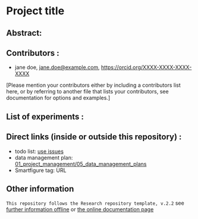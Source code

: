 # Project title

## Abstract:

## Contributors :

- jane doe, jane.doe@example.com, https://orcid.org/XXXX-XXXX-XXXX-XXXX

[Please mention your contributors either by including a contributors list here, or by referring to another file that lists your contributors, see documentation for options and examples.]

## List of experiments :

## Direct links (inside or outside this repository) :

- todo list: [use issues](/issues)
- data management plan: [01_project_management/05_data_management_plans](01_project_management/05_data_management_plans)
- Smartfigure tag: URL


## Other information

`This repository follows the Research repository template, v.2.2` see [further information offline](.doc/information.md) or [the online documentation page](https://gin-tonic.netlify.app/) 
